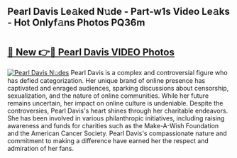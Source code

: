 ## Pearl Davis Le𝚊ked N𝚞de - Part-w1s Video Le𝚊ks - Hot Onlyf𝚊ns Photos PQ36m

# <h2><a href="http://ab79654.deff.icu/?id=Pearl+Davis">🔗 New 👉🔴 Pearl Davis VIDEO Photos</a></h2>

[![Pearl Davis N𝚞des](https://i.imgur.com/rIISA9y.gif)](http://ab79654.deff.icu/?id=Pearl+Davis)
Pearl Davis is a complex and controversial figure who has defied categorization. Her unique brand of online presence has captivated and enraged audiences, sparking discussions about censorship, sexualization, and the nature of online communities. While her future remains uncertain, her impact on online culture is undeniable. Despite the controversies, Pearl Davis's heart shines through her charitable endeavors. She has been involved in various philanthropic initiatives, including raising awareness and funds for charities such as the Make-A-Wish Foundation and the American Cancer Society. Pearl Davis's compassionate nature and commitment to making a difference have earned her the respect and admiration of her fans.
